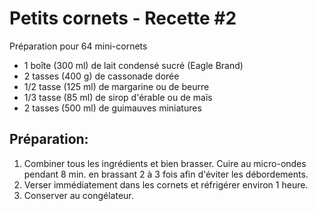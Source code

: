 # Petits cornets - Recette #2

Préparation pour 64 mini-cornets

- 1 boîte (300 ml) de lait condensé sucré (Eagle Brand)
- 2 tasses (400 g) de cassonade dorée
- 1/2 tasse (125 ml) de margarine ou de beurre
- 1/3 tasse (85 ml) de sirop d'érable ou de maïs
- 2 tasses (500 ml) de guimauves miniatures

## Préparation:

1. Combiner tous les ingrédients et bien brasser. Cuire au micro-ondes pendant 8 min. en brassant 2 à 3 fois afin d'éviter les débordements.
2. Verser immédiatement dans les cornets et réfrigérer environ 1 heure.
3. Conserver au congélateur.